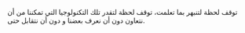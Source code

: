 توقف لحظة لتنبهر بما تعلمت، توقف لحظة لتقدر تلك التكنولوجيا التي تمكننا من أن نتعاون دون أن نعرف بعضنا و دون أن نتقابل حتى.
